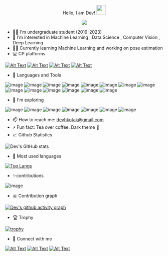 
<p align = "center">
  Hello, I am Dev! <img src="https://raw.githubusercontent.com/MartinHeinz/MartinHeinz/master/wave.gif" width="30px">
</p>
<p align = "center">
 <img src="https://media.giphy.com/media/xUA7bdpLxQhsSQdyog/giphy.gif">
</p>

- 👨‍🎓 I'm undergraduate student (2019-2023)
- 🌱 I’m interested in Machine Learning , Data Science , Computer Vision , Deep Learning
- 👩‍💻 Currently learning Machine Learning and working on pose estimation
- 💻 CP platforms
 
[![Alt Text](https://img.shields.io/badge/Codechef-%23B92B27.svg?&style=for-the-badge&logo=Codechef&logoColor=white)](https://www.codechef.com/users/god_001)
[![Alt Text](https://img.shields.io/badge/HackerEarth-%232C3454.svg?&style=for-the-badge&logo=HackerEarth&logoColor=Blue)](https://www.hackerearth.com/@prince998)
[![Alt Text](https://img.shields.io/badge/-Hackerrank-2EC866?style=for-the-badge&logo=HackerRank&logoColor=white)](https://www.hackerrank.com/anonymous_0001?hr_r=1)
[![Alt Text](https://img.shields.io/badge/Stopstalk-Stopstalk-blue)](https://www.stopstalk.com/user/profile/anounymous_001)

- 📖 Languages and Tools 

![image](https://img.shields.io/badge/Python-FFD43B?style=for-the-badge&logo=python&logoColor=darkgreen)
![image](https://img.shields.io/badge/C%2B%2B-00599C?style=for-the-badge&logo=c%2B%2B&logoColor=white)
![image](https://img.shields.io/badge/HTML5-E34F26?style=for-the-badge&logo=html5&logoColor=white)
![image](https://img.shields.io/badge/JavaScript-323330?style=for-the-badge&logo=javascript&logoColor=F7DF1E)
![image](https://img.shields.io/badge/CSS3-1572B6?style=for-the-badge&logo=css3&logoColor=white)
![image](https://img.shields.io/badge/Java-ED8B00?style=for-the-badge&logo=java&logoColor=white)
![image](https://img.shields.io/badge/C-00599C?style=for-the-badge&logo=c&logoColor=white)
![image](https://img.shields.io/badge/Node.js-339933?style=for-the-badge&logo=nodedotjs&logoColor=white)
![image](https://img.shields.io/badge/Jupyter-F37626.svg?&style=for-the-badge&logo=Jupyter&logoColor=white)
![image](https://img.shields.io/badge/MySQL-00000F?style=for-the-badge&logo=mysql&logoColor=white)
![image](https://img.shields.io/badge/Git-F05032?style=for-the-badge&logo=git&logoColor=white)
![image](https://img.shields.io/badge/Visual_Studio_Code-0078D4?style=for-the-badge&logo=visual%20studio%20code&logoColor=white)
![image](https://img.shields.io/badge/Colab-F9AB00?style=for-the-badge&logo=googlecolab&color=525252)
![image](https://img.shields.io/badge/Google_Cloud-4285F4?style=for-the-badge&logo=google-cloud&logoColor=white)

- 🧐 I'm exploring 

![image](https://img.shields.io/badge/TensorFlow-FF6F00?style=for-the-badge&logo=TensorFlow&logoColor=white)
![image](https://img.shields.io/badge/scikit_learn-F7931E?style=for-the-badge&logo=scikit-learn&logoColor=white)
![image](https://img.shields.io/badge/Keras-D00000?style=for-the-badge&logo=Keras&logoColor=white)
![image](https://img.shields.io/badge/SciPy-654FF0?style=for-the-badge&logo=SciPy&logoColor=white)
![image](https://img.shields.io/badge/PyTorch-EE4C2C?style=for-the-badge&logo=PyTorch&logoColor=white)
![image](https://img.shields.io/badge/OpenCV-27338e?style=for-the-badge&logo=OpenCV&logoColor=white)
![image](https://img.shields.io/badge/Ubuntu-E95420?style=for-the-badge&logo=ubuntu&logoColor=white)

- 📫 How to reach me: devhkotak@gmail.com
- ⚡ Fun fact: Tea over coffee. Dark theme 💓
- 📈 Github Statistics 


![Dev's GitHub stats](https://github-readme-stats.vercel.app/api?username=dev856&hide=contribs,prs&show_icons=true&theme=dark&count_private=true)
- 🔁 Most  used languages 

[![Top Langs](https://github-readme-stats.vercel.app/api/top-langs/?username=dev856&layout=compact&theme=dark)](https://github.com/dev856/github-readme-stats)

- ✨contributions

![image](https://github-readme-streak-stats.herokuapp.com/?user=dev856&show_icons=true&theme=dark)

- 📊 Contribution graph

[![Dev's github activity graph](https://github-readme-activity-graph.cyclic.app/graph?username=dev856&theme=github-compact)](https://github.com/dev856/github-readme-activity-graph)

- 🏆 Trophy

[![trophy](https://github-profile-trophy.vercel.app/?username=dev856&rank=S,B,C&no-bg=true&theme=onedark)](https://github.com/dev856/github-profile-trophy)


- 🔗 Connect with me

[![Alt Text](https://img.shields.io/badge/LinkedIn-0077B5?style=for-the-badge&logo=linkedin&logoColor=white)](https://www.linkedin.com/in/dev-kotak/")
[![Alt Text](https://img.shields.io/badge/GitHub-100000?style=for-the-badge&logo=github&logoColor=white)](https://github.com/dev856)
[![Alt Text](https://img.shields.io/badge/Instagram-E4405F?style=for-the-badge&logo=instagram&logoColor=white)](https://www.instagram.com/devkotak_2611/)
